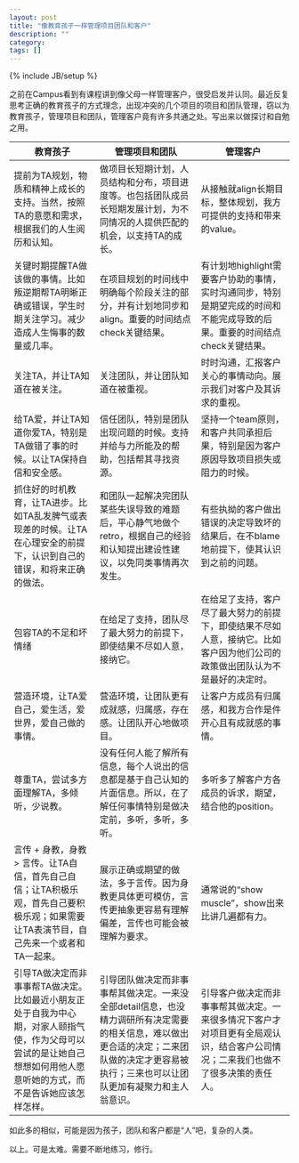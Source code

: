 ```yaml
---
layout: post
title: "像教育孩子一样管理项目团队和客户"
description: ""
category: 
tags: []
---
```

{% include JB/setup %}

之前在Campus看到有课程讲到像父母一样管理客户，很受启发并认同。最近反复思考正确的教育孩子的方式理念，出现冲突的几个项目的项目和团队管理，窃以为教育孩子，管理项目和团队，管理客户竟有许多共通之处。写出来以做探讨和自勉之用。

| 教育孩子 | 管理项目和团队 | 管理客户 |
|--|--|--|
| 提前为TA规划，物质和精神上成长的支持。当然，按照TA的意愿和需求，根据我们的人生阅历和认知。 | 做项目长短期计划，人员结构和分布，项目进度等。也包括团队成员长短期发展计划，为不同情况的人提供匹配的机会，以支持TA的成长。 |从接触就align长期目标，整体规划，我方可提供的支持和带来的value。 |
|关键时期提醒TA做该做的事情。比如叛逆期帮TA明晰正确或错误，学生时期关注学习。减少造成人生悔事的数量或几率。 | 在项目规划的时间线中明确每个阶段关注的部分，并有计划地同步和align。重要的时间结点check关键结果。|有计划地highlight需要客户协助的事情，实时沟通同步，特别是期望完成的时间和不能完成导致的后果。重要的时间结点check关键结果。|
| 关注TA，并让TA知道在被关注。|关注团队，并让团队知道在被重视。 |时时沟通，汇报客户关心的事情动向。展示我们对客户及其诉求的重视。 |
|给TA爱，并让TA知道你爱TA，特别是TA做错了事的时候。以让TA保持自信和安全感。 | 信任团队，特别是团队出现问题的时候。支持并给与力所能及的帮助，包括帮其寻找资源。| 坚持一个team原则，和客户共同承担后果，特别是因为客户原因导致项目损失或阻力的时候。|
| 抓住好的时机教育，让TA进步。比如TA乱发脾气或表现差的时候。让TA在心理安全的前提下，认识到自己的错误，和将来正确的做法。| 和团队一起解决完团队某些失误导致的难题后，平心静气地做个retro，根据自己的经验和认知提出建设性建议，以免同类事情再次发生。| 有些执拗的客户做出错误的决定导致坏的结果后，在不blame地前提下，使其认识到之前的问题。|
|包容TA的不足和坏情绪 | 在给足了支持，团队尽了最大努力的前提下，即使结果不尽如人意，接纳它。| 在给足了支持，客户尽了最大努力的前提下，即使结果不尽如人意，接纳它。比如客户因为他们公司的政策做出团队认为不是最好的决定时。|
| 营造环境，让TA爱自己，爱生活，爱世界，爱自己做的事情。| 营造环境，让团队更有成就感，归属感，存在感。让团队开心地做项目。| 让客户方成员有归属感，和我方合作是件开心且有成就感的事情。|
|尊重TA，尝试多方面理解TA，多倾听，少说教。 | 没有任何人能了解所有信息，每个人说出的信息都是基于自己认知的片面信息。所以，在了解任何事情特别是做决定前，多听，多听，多听。|多听多了解客户方各成员的诉求，期望，结合他的position。 |
|言传 + 身教，身教 > 言传。让TA自信，首先自己自信；让TA积极乐观，首先自己要积极乐观；如果需要让TA表演节目，自己先来一个或者和TA一起来。 | 展示正确或期望的做法，多于言传。因为身教更具体更可模仿，言传更抽象更容易有理解偏差，言传也可能会被理解为要求。| 通常说的“show muscle”，show出来比讲几遍都有力。|
| 引导TA做决定而非事事帮TA做决定。比如最近小朋友正处于自我为中心期，对家人颐指气使，作为父母可以尝试的是让她自己想想如何用他人愿意听她的方式，而不是告诉她应该怎样怎样。| 引导团队做决定而非事事帮其做决定。一来没全部detail信息，也没精力调研所有决定需要的相关信息，难以做出更合适的决定；二来团队做的决定才更容易被执行；三来也可以让团队更加有凝聚力和主人翁意识。| 引导客户做决定而非事事帮其做决定。一来很多情况下客户才对项目更有全局观认识，结合客户公司情况；二来我们也做不了很多决策的责任人。|

如此多的相似，可能是因为孩子，团队和客户都是“人”吧，复杂的人类。

以上。可是太难。需要不断地练习，修行。
